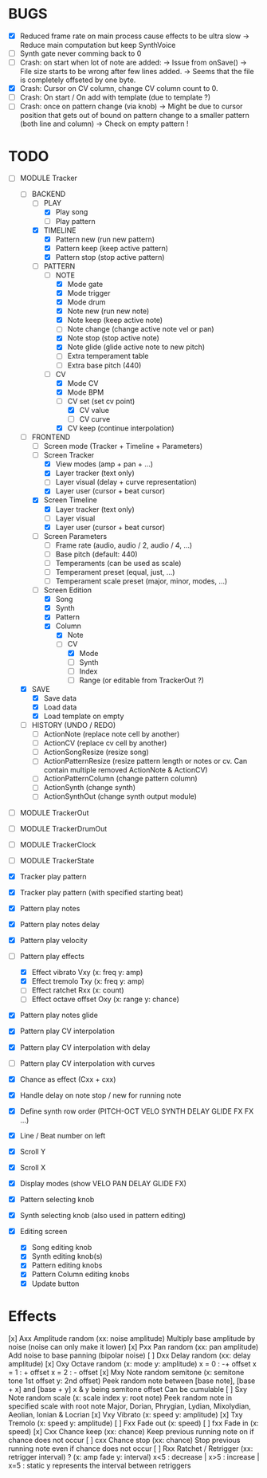 
# BUGS

- [x] Reduced frame rate on main process cause effects to be ultra slow
		-> Reduce main computation but keep SynthVoice
- [ ] Synth gate never comming back to 0
- [ ] Crash: on start when lot of note are added:
		-> Issue from onSave()
		-> File size starts to be wrong after few lines added.
		-> Seems that the file is completely offseted by one byte.
- [x] Crash: Cursor on CV column, change CV column count to 0.
- [ ] Crash: On start / On add with template (due to template ?)
- [ ] Crash: once on pattern change (via knob)
	-> Might be due to cursor position that gets out of bound on pattern change
	to a smaller pattern (both line and column)
	-> Check on empty pattern !

# TODO

- [ ] MODULE Tracker
	- [ ] BACKEND
		- [ ] PLAY
			- [x] Play song
			- [ ] Play pattern
		- [x] TIMELINE
			- [x] Pattern new		(run new pattern)
			- [x] Pattern keep		(keep active pattern)
			- [x] Pattern stop		(stop active pattern)
		- [ ] PATTERN
			- [ ] NOTE
				- [x] Mode gate
				- [x] Mode trigger
				- [x] Mode drum
				- [x] Note new		(run new note)
				- [x] Note keep		(keep active note)
				- [ ] Note change	(change active note vel or pan)
				- [x] Note stop		(stop active note)
				- [x] Note glide	(glide active note to new pitch)
				- [ ] Extra temperament table
				- [ ] Extra base pitch (440)
			- [ ] CV
				- [x] Mode CV
				- [x] Mode BPM
				- [ ] CV set		(set cv point)
					- [x] CV value
					- [ ] CV curve
				- [x] CV keep		(continue interpolation)
	- [ ] FRONTEND
		- [ ] Screen mode (Tracker + Timeline + Parameters)
		- [ ] Screen Tracker
			- [x] View modes (amp + pan + ...)
			- [x] Layer tracker (text only)
			- [ ] Layer visual (delay + curve representation)
			- [x] Layer user (cursor + beat cursor)
		- [x] Screen Timeline
			- [x] Layer tracker (text only)
			- [ ] Layer visual
			- [x] Layer user (cursor + beat cursor)
		- [ ] Screen Parameters
			- [ ] Frame rate (audio, audio / 2, audio / 4, ...)
			- [ ] Base pitch (default: 440)
			- [ ] Temperaments (can be used as scale)
			- [ ] Temperament preset (equal, just, ...)
			- [ ] Temperament scale preset (major, minor, modes, ...)
		- [ ] Screen Edition
			- [x] Song
			- [x] Synth
			- [x] Pattern
			- [x] Column
				- [x] Note
				- [ ] CV
					- [x] Mode
					- [ ] Synth
					- [ ] Index
					- [ ] Range (or editable from TrackerOut ?)
	- [x] SAVE
		- [x] Save data
		- [x] Load data
		- [x] Load template on empty
	- [ ] HISTORY (UNDO / REDO)
		- [ ] ActionNote			(replace note cell by another)
		- [ ] ActionCV				(replace cv cell by another)
		- [ ] ActionSongResize		(resize song)
		- [ ] ActionPatternResize	(resize pattern length or notes or cv. Can contain multiple removed ActionNote & ActionCV)
		- [ ] ActionPatternColumn	(change pattern column)
		- [ ] ActionSynth			(change synth)
		- [ ] ActionSynthOut		(change synth output module)
- [ ] MODULE TrackerOut
- [ ] MODULE TrackerDrumOut
- [ ] MODULE TrackerClock
- [ ] MODULE TrackerState



- [x] Tracker play pattern
- [x] Tracker play pattern (with specified starting beat)
- [x] Pattern play notes
- [x] Pattern play notes delay
- [x] Pattern play velocity
- [ ] Pattern play effects
	- [x] Effect vibrato		Vxy (x: freq y: amp)
	- [x] Effect tremolo		Txy (x: freq y: amp)
	- [ ] Effect ratchet		Rxx (x: count)
	- [ ] Effect octave offset	Oxy (x: range y: chance)
- [x] Pattern play notes glide
- [x] Pattern play CV interpolation
- [x] Pattern play CV interpolation with delay
- [ ] Pattern play CV interpolation with curves

- [x] Chance as effect (Cxx + cxx)
- [x] Handle delay on note stop / new for running note
- [x] Define synth row order (PITCH-OCT VELO SYNTH DELAY GLIDE FX FX ...)
- [x] Line / Beat number on left
- [x] Scroll Y
- [x] Scroll X
- [x] Display modes (show VELO PAN DELAY GLIDE FX)
- [x] Pattern selecting knob
- [x] Synth selecting knob (also used in pattern editing)
- [x] Editing screen
	- [x] Song editing knob
	- [x] Synth editing knob(s)
	- [x] Pattern editing knobs
	- [x] Pattern Column editing knobs
	- [x] Update button

# Effects

[x] Axx	Amplitude random		(xx: noise amplitude)
		Multiply base amplitude by noise (noise can only make it lower)
[x] Pxx	Pan random				(xx: pan amplitude)
		Add noise to base panning (bipolar noise)
[ ] Dxx Delay random			(xx: delay amplitude)
[x] Oxy	Octave random			(x: mode y: amplitude)
		x = 0 : -+ offset
		x = 1 : + offset
		x = 2 : - offset
[x] Mxy	Note random semitone	(x: semitone tone 1st offset y: 2nd offset)
		Peek random note between [base note], [base + x] and [base + y]
		x & y being semitone offset
		Can be cumulable
[ ] Sxy	Note random scale		(x: scale index y: root note)
		Peek random note in specified scale with root note
		Major, Dorian, Phrygian, Lydian, Mixolydian, Aeolian, Ionian & Locrian
[x] Vxy	Vibrato					(x: speed y: amplitude)
[x] Txy	Tremolo					(x: speed y: amplitude)
[ ] Fxx	Fade out				(x: speed)
[ ] fxx	Fade in					(x: speed)
[x] Cxx	Chance keep				(xx: chance)
		Keep previous running note on if chance does not occur
[ ] cxx	Chance stop				(xx: chance)
		Stop previous running note even if chance does not occur
[ ] Rxx	Ratchet / Retrigger		(xx: retrigger interval) ? (x: amp fade y: interval)
		x<5 : decrease | x>5 : increase | x=5 : static
		y represents the interval between retriggers
